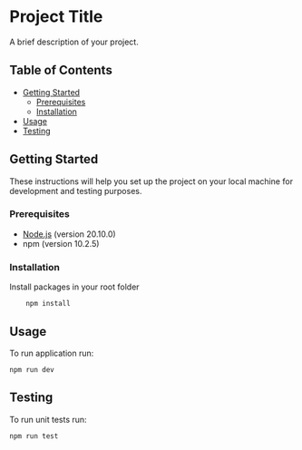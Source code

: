 # Project Title

A brief description of your project.

## Table of Contents

- [Getting Started](#getting-started)
  - [Prerequisites](#prerequisites)
  - [Installation](#installation)
- [Usage](#usage)
- [Testing](#testing)

## Getting Started

These instructions will help you set up the project on your local machine for development and testing purposes.

### Prerequisites

- [Node.js](https://nodejs.org/) (version 20.10.0)
- npm (version 10.2.5)

### Installation

Install packages in your root folder

        npm install

## Usage

To run application run:

    npm run dev

## Testing

To run unit tests run:

    npm run test
